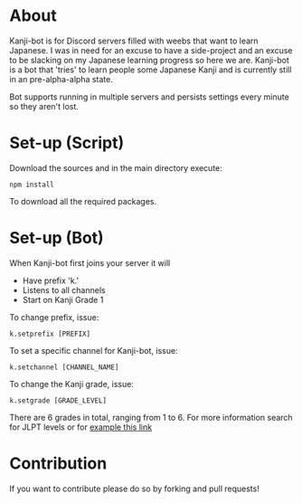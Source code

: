 # About

Kanji-bot is for Discord servers filled with weebs that want to learn Japanese.
I was in need for an excuse to have a side-project and an excuse to be slacking on my Japanese learning progress so here we are.
Kanji-bot is a bot that 'tries' to learn people some Japanese Kanji and is currently still in an pre-alpha-alpha state.

Bot supports running in multiple servers and persists settings every minute so they aren't lost. 

# Set-up (Script)

Download the sources and in the main directory execute:
```
npm install
```
To download all the required packages.

# Set-up (Bot)

When Kanji-bot first joins your server it will

- Have prefix 'k.'
- Listens to all channels
- Start on Kanji Grade 1

To change prefix, issue:
```
k.setprefix [PREFIX]
```

To set a specific channel for Kanji-bot, issue:
```
k.setchannel [CHANNEL_NAME]
```

To change the Kanji grade, issue:
```
k.setgrade [GRADE_LEVEL]
```
There are 6 grades in total, ranging from 1 to 6. For more information search for JLPT levels or for [example this link](https://kanjicards.org/kanji-lists.html)

# Contribution

If you want to contribute please do so by forking and pull requests!
